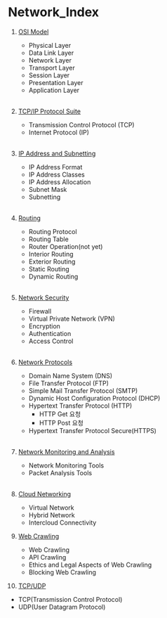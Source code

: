 # Network_Index

1. [OSI Model](https://github.com/ChoiJeonSeok/TIL/blob/master/CS/Network/Network_CS_Knowledge/OSI_Model.md)
   - Physical Layer
   - Data Link Layer
   - Network Layer
   - Transport Layer
   - Session Layer
   - Presentation Layer
   - Application Layer
<br><br>

2. [TCP/IP Protocol Suite](https://github.com/ChoiJeonSeok/TIL/blob/master/CS/Network/Network_CS_Knowledge/TCP_IP.md)
   - Transmission Control Protocol (TCP)
   - Internet Protocol (IP)
<br><br>

3. [IP Address and Subnetting](https://github.com/ChoiJeonSeok/TIL/blob/master/CS/Network/Network_CS_Knowledge/IP_Addressing_and_Subnetting.md)
   - IP Address Format
   - IP Address Classes
   - IP Address Allocation
   - Subnet Mask
   - Subnetting
<br><br>

4. [Routing](https://github.com/ChoiJeonSeok/TIL/blob/master/CS/Network/Network_CS_Knowledge/Routing.md)
   - Routing Protocol
   - Routing Table
   - Router Operation(not yet)
   - Interior Routing
   - Exterior Routing
   - Static Routing
   - Dynamic Routing
<br><br>

5. [Network Security](https://github.com/ChoiJeonSeok/TIL/blob/master/CS/Network/Network_CS_Knowledge/Network_Security.md)
   - Firewall
   - Virtual Private Network (VPN)
   - Encryption
   - Authentication
   - Access Control
<br><br>

6. [Network Protocols](https://github.com/ChoiJeonSeok/TIL/blob/master/CS/Network/Network_CS_Knowledge/Network_Protocols.md)
   - Domain Name System (DNS)
   - File Transfer Protocol (FTP)
   - Simple Mail Transfer Protocol (SMTP)
   - Dynamic Host Configuration Protocol (DHCP)
   - Hypertext Transfer Protocol (HTTP)
     - HTTP Get 요청
     - HTTP Post 요청
   - Hypertext Transfer Protocol Secure(HTTPS)
<br><br>

1. [Network Monitoring and Analysis](https://github.com/ChoiJeonSeok/TIL/blob/master/CS/Network/Network_CS_Knowledge/Network_Monitoring_Analysis.md)
   - Network Monitoring Tools
   - Packet Analysis Tools
<br><br>

1. [Cloud Networking](https://github.com/ChoiJeonSeok/TIL/blob/master/CS/Network/Network_CS_Knowledge/Cloud_Networking.md)
   - Virtual Network
   - Hybrid Network
   - Intercloud Connectivity

2. [Web Crawling](https://github.com/ChoiJeonSeok/TIL/blob/master/CS/Network/Network_CS_Knowledge/Web_Crawling.md)
   - Web Crawling
   - API Crawling
   - Ethics and Legal Aspects of Web Crawling
   - Blocking Web Crawling

3.  [TCP/UDP](https://github.com/ChoiJeonSeok/TIL/blob/master/CS/Network/Network_CS_Knowledge/TCP_UDP.md)
   - TCP(Transmission Control Protocol)
   - UDP(User Datagram Protocol)